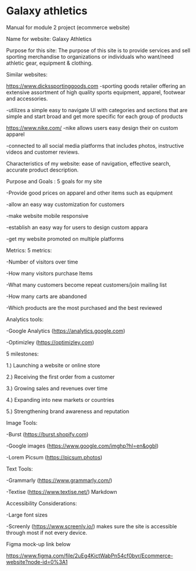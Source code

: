 # Galaxy athletics


Manual for module 2 project (ecommerce website)

Name for website: Galaxy Athletics

Purpose for this site: The purpose of this site is to provide services and sell sporting merchandise to organizations or individuals who want/need athletic gear, equipment & clothing.

Similar websites: 

https://www.dickssportinggoods.com
-sporting goods retailer offering an extensive assortment of high quality sports equipment, apparel, footwear and accessories.

-utilizes a simple easy to navigate UI with categories and sections that are simple and start broad and get more specific for each group of products

https://www.nike.com/
-nike allows users easy design their on custom apparel

-connected to all social media platforms that includes photos, instructive videos and customer reviews.


Characteristics of my website: ease of navigation, effective search, accurate product description.

Purpose and Goals : 5 goals for my site 

-Provide good prices on apparel and other items such as equipment

-allow an easy way customization for customers 

-make website mobile responsive

-establish an easy way for users to design custom appara

-get my website promoted on multiple platforms

Metrics: 5 metrics:

-Number of visitors over time

-How many visitors purchase Items

-What many customers become repeat customers/join mailing list

-How many carts are abandoned

-Which products are the most purchased and the best reviewed

Analytics tools:
 
-Google Analytics (https://analytics.google.com)

-Optimizley (https://optimizley.com)

5 milestones:

1.) Launching a website or online store

2.) Receiving the first order from a customer

3.) Growing sales and revenues over time

4.) Expanding into new markets or countries

5.) Strengthening brand awareness and reputation

Image Tools:

-Burst (https://burst.shopify.com)

-Google images (https://www.google.com/imghp?hl=en&ogbl)

-Lorem Picsum (https://picsum.photos)

Text Tools:

-Grammarly (https://www.grammarly.com/)

-Textise (https://www.textise.net/)
Markdown

Accessibility Considerations:

-Large font sizes

-Screenly (https://www.screenly.io/) makes sure the site is accessible through most if not every device.


Figma mock-up link below 

https://www.figma.com/file/2uEg4KictWabPn54cf0byr/Ecommerce-website?node-id=0%3A1
